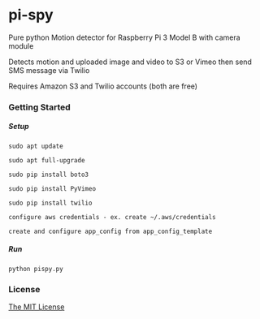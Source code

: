 # pi-spy

Pure python Motion detector for Raspberry Pi 3 Model B with camera module

Detects motion and uploaded image and video to S3 or Vimeo then send SMS message via Twilio

Requires Amazon S3 and Twilio accounts (both are free)

### Getting Started

##### Setup
    sudo apt update
    
    sudo apt full-upgrade
    
    sudo pip install boto3
    
    sudo pip install PyVimeo

    sudo pip install twilio
    
    configure aws credentials - ex. create ~/.aws/credentials
    
    create and configure app_config from app_config_template

##### Run
    python pispy.py
    
### License

[The MIT License](http://opensource.org/licenses/MIT)
